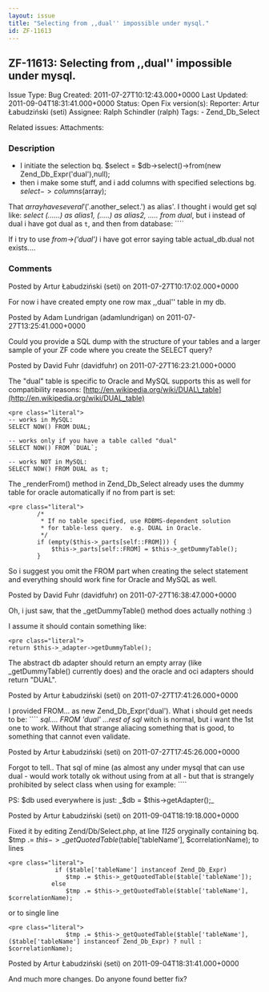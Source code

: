 ```yaml
---
layout: issue
title: "Selecting from ,,dual'' impossible under mysql."
id: ZF-11613
---
```


ZF-11613: Selecting from ,,dual'' impossible under mysql.
---------------------------------------------------------

 Issue Type: Bug Created: 2011-07-27T10:12:43.000+0000 Last Updated: 2011-09-04T18:31:41.000+0000 Status: Open Fix version(s): 
 Reporter:  Artur Łabudziński (seti)  Assignee:  Ralph Schindler (ralph)  Tags: - Zend\_Db\_Select
 
 Related issues: 
 Attachments: 
### Description

- I initiate the selection bq. $select = $db->select()->from(new Zend\_Db\_Expr('dual'),null);
- then i make some stuff, and i add columns with specified selections bg. $select -> columns($array);

That $array have several '('.$another\_select.') as alias'. I thought i would get sql like: _select (......) as alias1, (.....) as alias2, ..... from dual_, but i instead of dual i have got dual as `t`, and then from database: ````

If i try to use _from->('dual')_ i have got error saying table actual\_db.dual not exists....

 

 

### Comments

Posted by Artur Łabudziński (seti) on 2011-07-27T10:17:02.000+0000

For now i have created empty one row max ,,dual'' table in my db.

 

 

Posted by Adam Lundrigan (adamlundrigan) on 2011-07-27T13:25:41.000+0000

Could you provide a SQL dump with the structure of your tables and a larger sample of your ZF code where you create the SELECT query?

 

 

Posted by David Fuhr (davidfuhr) on 2011-07-27T16:23:21.000+0000

The "dual" table is specific to Oracle and MySQL supports this as well for compatibility reasons: [http://en.wikipedia.org/wiki/DUAL\_table](http://en.wikipedia.org/wiki/DUAL_table)

 
    <pre class="literal">
    -- works in MySQL:
    SELECT NOW() FROM DUAL;
    
    -- works only if you have a table called "dual"
    SELECT NOW() FROM `DUAL`;
    
    -- works NOT in MySQL:
    SELECT NOW() FROM DUAL as t;


The \_renderFrom() method in Zend\_Db\_Select already uses the dummy table for oracle automatically if no from part is set:

 
    <pre class="literal">
            /*
             * If no table specified, use RDBMS-dependent solution
             * for table-less query.  e.g. DUAL in Oracle.
             */
            if (empty($this->_parts[self::FROM])) {
                $this->_parts[self::FROM] = $this->_getDummyTable();
            }


So i suggest you omit the FROM part when creating the select statement and everything should work fine for Oracle and MySQL as well.

 

 

Posted by David Fuhr (davidfuhr) on 2011-07-27T16:38:47.000+0000

Oh, i just saw, that the \_getDummyTable() method does actually nothing :)

I assume it should contain something like:

 
    <pre class="literal">
    return $this->_adapter->getDummyTable();


The abstract db adapter should return an empty array (like \_getDummyTable() currently does) and the oracle and oci adapters should return "DUAL".

 

 

Posted by Artur Łabudziński (seti) on 2011-07-27T17:41:26.000+0000

I provided FROM... as new Zend\_Db\_Expr('dual'). What i should get needs to be: ```` _sql.... FROM 'dual' ...rest of sql_ witch is normal, but i want the 1st one to work. Without that strange aliacing something that is good, to something that cannot even validate.

 

 

Posted by Artur Łabudziński (seti) on 2011-07-27T17:45:26.000+0000

Forgot to tell.. That sql of mine (as almost any under mysql that can use dual - would work totally ok without using from at all - but that is strangely prohibited by select class when using for example: ````

PS: $db used everywhere is just: _$db = $this->getAdapter();_

 

 

Posted by Artur Łabudziński (seti) on 2011-09-04T18:19:18.000+0000

Fixed it by editing Zend/Db/Select.php, at line _1125_ oryginally containing bq. $tmp .= $this->\_getQuotedTable($table['tableName'], $correlationName); to lines

 
    <pre class="literal">
                 if ($table['tableName'] instanceof Zend_Db_Expr)
                    $tmp .= $this->_getQuotedTable($table['tableName']);
                else
                    $tmp .= $this->_getQuotedTable($table['tableName'], $correlationName);


or to single line

 
    <pre class="literal">
                    $tmp .= $this->_getQuotedTable($table['tableName'], ($table['tableName'] instanceof Zend_Db_Expr) ? null : $correlationName);


 

 

Posted by Artur Łabudziński (seti) on 2011-09-04T18:31:41.000+0000

And much more changes. Do anyone found better fix?

 

 